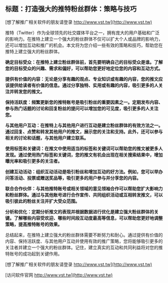 ## **标题：打造强大的推特粉丝群体：策略与技巧**

[想了解推广相关软件的朋友请登录 http://www.vst.tw](http://www.vst.tw)

推特（Twitter）作为全球领先的社交媒体平台之一，拥有庞大的用户基础和广泛的影响力。在推特上建立一个强大的粉丝群体不仅可以扩大个人或品牌的影响力，还可以增加互动和推广的机会。本文将为您介绍一些有效的策略和技巧，帮助您在推特上建立强大的粉丝群体。

**确定目标受众：在推特上建立粉丝群体前，首先要明确自己的目标受众是谁。了解您的目标受众的兴趣、需求和偏好，可以帮助您更好地定位您的内容和互动方式。**

**提供有价值的内容：无论是分享有趣的观点、专业知识或有趣的内容，您的推文应该提供给读者有价值的信息。通过分享独特、实用或有趣的内容，吸引更多的人关注并转发您的推文。**

**保持活跃度：频繁更新您的推特账号是吸引粉丝的重要因素之一。定期发布内容、参与热门话题的讨论和回复粉丝的提问可以增加您的可见度，吸引更多的人关注您。**

**与其他用户互动：在推特上与其他用户进行互动是建立粉丝群体的有效方法之一。通过回复、点赞和转发其他用户的推文，展示您的关注和支持。此外，还可以参与相关的讨论和话题，与其他用户建立联系。**

**使用标签和关键词：在推文中使用适当的标签和关键词可以帮助您的推文被更多人发现。通过使用热门标签和关键词，您的推文有机会出现在相关搜索结果中，增加曝光率和吸引更多的关注者。**

**创建互动活动：组织互动活动是吸引粉丝和增加互动的好方法。例如，您可以举办问答活动、投票或赠送奖品等，吸引更多的用户参与并分享您的内容。**

**联合合作伙伴：与其他推特账号或相关领域的意见领袖合作可以帮助您扩大影响力和粉丝群体。通过与其他账号进行合作宣传、共同组织活动或互相转发推文，可以吸引彼此的粉丝关注并扩大受众范围。**

**分析和优化：定期分析推文的表现并根据数据进行优化是建立强大粉丝群体的关键。了解哪些内容受欢迎、哪些时间段互动度最高等信息，可以帮助您更好地调整策略，提高推特账号的效果。**

总结起来，在推特上建立强大的粉丝群体需要不断努力和耐心。通过提供有价值的内容、保持活跃度、与其他用户互动并使用有效的推广策略，您将能够吸引更多的关注者并建立一个强大的粉丝群体。记住，建立真实的互动和共同利益将对您的推特账号的成功起到关键作用。

[想了解推广相关软件的朋友请登录 http://www.vst.tw](http://www.vst.tw)


[访问软件官网 http://www.vst.tw](http://www.vst.tw)
